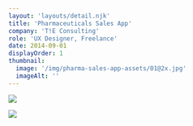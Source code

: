 ```yaml
---
layout: 'layouts/detail.njk'
title: 'Pharmaceuticals Sales App'
company: 'T!E Consulting'
role: 'UX Designer, Freelance'
date: 2014-09-01
displayOrder: 1
thumbnail:
  image: '/img/pharma-sales-app-assets/01@2x.jpg'
  imageAlt: ''
---
```


![](/img/pharma-sales-app-assets/02.jpg)

![](/img/pharma-sales-app-assets/03.jpg)
